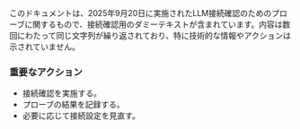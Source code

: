 このドキュメントは、2025年9月20日に実施されたLLM接続確認のためのプローブに関するもので、接続確認用のダミーテキストが含まれています。内容は数回にわたって同じ文字列が繰り返されており、特に技術的な情報やアクションは示されていません。

### 重要なアクション
- 接続確認を実施する。
- プローブの結果を記録する。
- 必要に応じて接続設定を見直す。